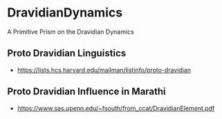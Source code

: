 # DravidianDynamics
A Primitive Prism on the Dravidian Dynamics

## Proto Dravidian Linguistics
- https://lists.hcs.harvard.edu/mailman/listinfo/proto-dravidian

## Proto Dravidian Influence in Marathi
- https://www.sas.upenn.edu/~fsouth/from_ccat/DravidianElement.pdf
